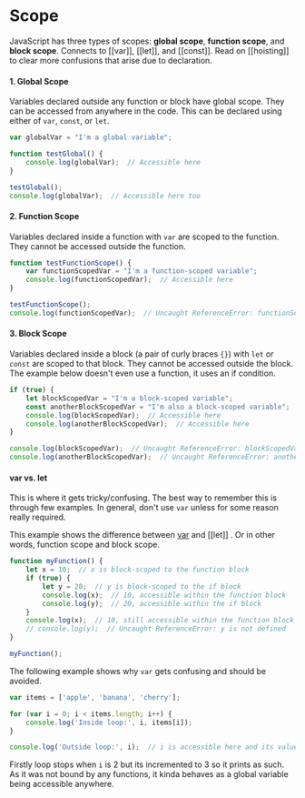 # Scope

JavaScript has three types of scopes: **global scope**, **function scope**, and **block scope**. Connects to [[var]], [[let]], and [[const]]. Read on [[hoisting]] to clear more confusions that arise due to declaration.

#### 1. Global Scope

Variables declared outside any function or block have global scope. They can be accessed from anywhere in the code. This can be declared using either of `var`, `const`, or `let`. 

```js
var globalVar = "I'm a global variable";

function testGlobal() {
    console.log(globalVar);  // Accessible here
}

testGlobal();
console.log(globalVar);  // Accessible here too

```

#### 2. Function Scope

Variables declared inside a function with `var` are scoped to the function. They cannot be accessed outside the function.
```js
function testFunctionScope() {
    var functionScopedVar = "I'm a function-scoped variable";
    console.log(functionScopedVar);  // Accessible here
}

testFunctionScope();
console.log(functionScopedVar);  // Uncaught ReferenceError: functionScopedVar is not defined

```

#### 3. Block Scope

Variables declared inside a block (a pair of curly braces `{}`) with `let` or `const` are scoped to that block. They cannot be accessed outside the block. The example below doesn't even use a function, it uses an if condition.

```js
if (true) {
    let blockScopedVar = "I'm a block-scoped variable";
    const anotherBlockScopedVar = "I'm also a block-scoped variable";
    console.log(blockScopedVar);  // Accessible here
    console.log(anotherBlockScopedVar);  // Accessible here
}

console.log(blockScopedVar);  // Uncaught ReferenceError: blockScopedVar is not defined
console.log(anotherBlockScopedVar);  // Uncaught ReferenceError: anotherBlockScopedVar is not defined

```

#### var vs. let

This is where it gets tricky/confusing. The best way to remember this is through few examples. In general, don't use `var` unless for some reason really required.

This example shows the difference between [var](var.md) and [[let]] . Or in other words, function scope and block scope.

```js
function myFunction() {
    let x = 10;  // x is block-scoped to the function block
    if (true) {
        let y = 20;  // y is block-scoped to the if block
        console.log(x);  // 10, accessible within the function block
        console.log(y);  // 20, accessible within the if block
    }
    console.log(x);  // 10, still accessible within the function block
    // console.log(y);  // Uncaught ReferenceError: y is not defined
}

myFunction();

```

The following example shows why `var` gets confusing and should be avoided. 

```js
var items = ['apple', 'banana', 'cherry'];

for (var i = 0; i < items.length; i++) {
    console.log('Inside loop:', i, items[i]);
}

console.log('Outside loop:', i);  // i is accessible here and its value is items.length which is 3 in this case
```

Firstly loop stops when `i` is 2 but its incremented to 3 so it prints as such. As it was not bound by any functions, it kinda behaves as a global variable being accessible anywhere.